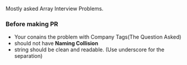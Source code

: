 Mostly asked Array Interview Problems.

### Before making PR

 - Your *<Filename>* conains the problem with Company Tags(The Question Asked)
 - *<Filename>* should not have **Naming Collision**
 - *<Filename>* string should be clean and readable. (Use underscore for the separation)
